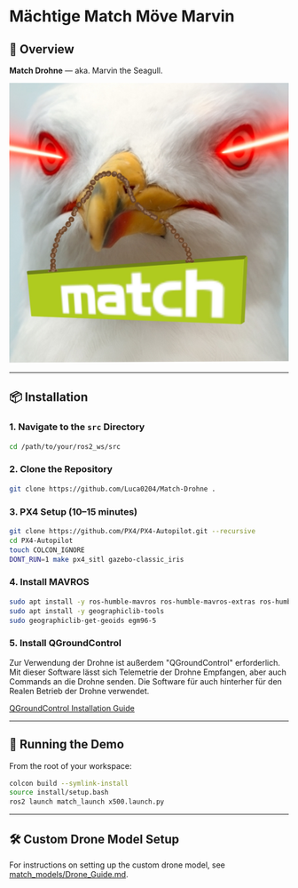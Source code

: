 # Mächtige Match Möve Marvin

## 🚁 Overview

**Match Drohne** — aka. Marvin the Seagull.

![Marvin](marvin.jpg)

---

## 📦 Installation

### 1. Navigate to the `src` Directory

```bash
cd /path/to/your/ros2_ws/src
```

### 2. Clone the Repository

```bash
git clone https://github.com/Luca0204/Match-Drohne .
```

### 3. PX4 Setup (10–15 minutes)

```bash
git clone https://github.com/PX4/PX4-Autopilot.git --recursive
cd PX4-Autopilot
touch COLCON_IGNORE
DONT_RUN=1 make px4_sitl gazebo-classic_iris
```

### 4. Install MAVROS

```bash
sudo apt install -y ros-humble-mavros ros-humble-mavros-extras ros-humble-mavros-msgs
sudo apt install -y geographiclib-tools
sudo geographiclib-get-geoids egm96-5
```

### 5. Install QGroundControl
Zur Verwendung der Drohne ist außerdem "QGroundControl" erforderlich. Mit dieser Software lässt sich Telemetrie der Drohne Empfangen, aber auch Commands an die Drohne senden. Die Software für auch hinterher für den Realen Betrieb der Drohne verwendet. 

[QGroundControl Installation Guide](docs/QGroundControl_Guide.md)

---

## 🚀 Running the Demo

From the root of your workspace:

```bash
colcon build --symlink-install
source install/setup.bash
ros2 launch match_launch x500.launch.py
```

---

## 🛠️ Custom Drone Model Setup

For instructions on setting up the custom drone model, see [match_models/Drone_Guide.md](match_models/Drone_Guide.md).
